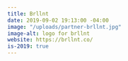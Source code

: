 ```yaml
---
title: Brllnt
date: 2019-09-02 19:13:00 -04:00
image: "/uploads/partner-brllnt.jpg"
image-alt: logo for brllnt
website: https://brllnt.co/
is-2019: true
---
```


